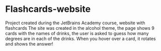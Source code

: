 # Flashcards-website
 Project created during the JetBrains Academy course, website with flashcards
 The site was created in the alcohol theme, the page shows 9 cards with the names of drinks, the user is asked to guess how many degrees are in each of the drinks. When you hover over a card, it rotates and shows the answer!
